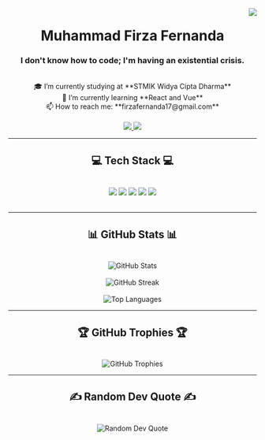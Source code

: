 <img align="right" src="https://visitcount.itsvg.in/api?id=MuhammadFirzaFernanda17&icon=3&color=10" />

<h1 align="center">Muhammad Firza Fernanda</h1>
<h3 align="center">I don't know how to code; I'm having an existential crisis.</h3>

<br/>

<div align="center">
    🎓 I’m currently studying at **STMIK Widya Cipta Dharma**<br/>
    🌱 I’m currently learning **React and Vue**<br/>
    📫 How to reach me: **firzafernanda17@gmail.com**<br/>
</div>

<br/>

<div align="center">
  <a href="https://instagram.com/benarinipiers17" target="_blank">
    <img src="https://img.shields.io/badge/Instagram-%23E4405F.svg?logo=Instagram&logoColor=white" />
  </a>
  <a href="https://www.linkedin.com/in/muhammad-firza-fernanda-84abb3221/" target="_blank">
    <img src="https://img.shields.io/badge/LinkedIn-%230077B5.svg?logo=linkedin&logoColor=white" />
  </a>
</div>

<hr/>

<h2 align="center">💻 Tech Stack 💻</h2>
<br/>

<div align="center">
    <img src="https://img.shields.io/badge/Figma-%23F24E1E.svg?style=for-the-badge&logo=figma&logoColor=white" />
    <img src="https://img.shields.io/badge/Canva-%2300C4CC.svg?style=for-the-badge&logo=Canva&logoColor=white" />
    <img src="https://img.shields.io/badge/JavaScript-%23323330.svg?style=for-the-badge&logo=javascript&logoColor=%23F7DF1E" />
    <img src="https://img.shields.io/badge/HTML5-%23E34F26.svg?style=for-the-badge&logo=html5&logoColor=white" />
    <img src="https://img.shields.io/badge/Bootstrap-%238511FA.svg?style=for-the-badge&logo=bootstrap&logoColor=white" />
</div>

<br/>
<hr/>

<div align="center">
  <h2>📊 GitHub Stats 📊</h2>
  <br/>
  <img src="https://github-readme-stats.vercel.app/api?username=MuhammadFirzaFernanda17&theme=dark&hide_border=false&include_all_commits=true&count_private=false" alt="GitHub Stats" />
  <br/><br/>
  <img src="https://github-readme-streak-stats.herokuapp.com/?user=MuhammadFirzaFernanda17&theme=dark&hide_border=false" alt="GitHub Streak" />
  <br/><br/>
  <img src="https://github-readme-stats.vercel.app/api/top-langs/?username=MuhammadFirzaFernanda17&theme=dark&hide_border=false&layout=compact" alt="Top Languages" />
</div>

<hr/>

<div align="center">
  <h2>🏆 GitHub Trophies 🏆</h2>
  <br/>
  <img src="https://github-profile-trophy.vercel.app/?username=MuhammadFirzaFernanda17&theme=tokyonight&no-frame=false&no-bg=true&margin-w=4" alt="GitHub Trophies" />
</div>

<hr/>

<div align="center">
  <h2>✍️ Random Dev Quote ✍️</h2>
  <br/>
  <img src="https://quotes-github-readme.vercel.app/api?type=horizontal&theme=dark" alt="Random Dev Quote" />
</div>
